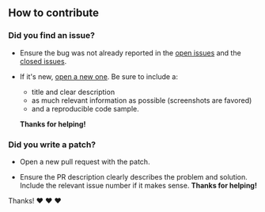 ## How to contribute

### **Did you find an issue?**

* Ensure the bug was not already reported in the [open issues](https://github.com/N-l1/lovelace-soft-ui/issues?q=is%3Aissue+is%3Aopen+sort%3Aupdated-desc) and the [closed issues](https://github.com/N-l1/lovelace-soft-ui/issues?q=is%3Aissue+is%3Aclosed+sort%3Aupdated-desc).

* If it's new, [open a new one](https://github.com/N-l1/lovelace-soft-ui/issues/new). Be sure to include a:
  - title and clear description
  - as much relevant information as possible (screenshots are favored)
  - and a reproducible code sample.  
  
  **Thanks for helping!**

### **Did you write a patch?**

* Open a new pull request with the patch.

* Ensure the PR description clearly describes the problem and solution. Include the relevant issue number if it makes sense.
  **Thanks for helping!**

Thanks! :heart: :heart: :heart:
